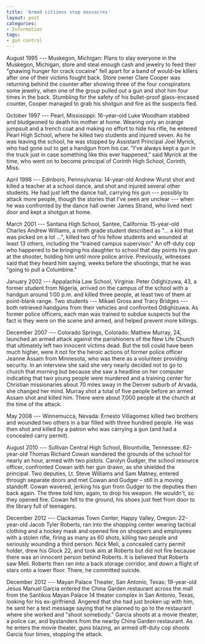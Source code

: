 ```yaml
---
title: 'Armed citizens stop massacres'
layout: post
categories:
- Information
tags:
- gun control
---
```


August 1995 --- Muskegon, Michigan: Plans to slay everyone in the Muskegon, Michigan, store and steal enough cash and jewelry to feed their "gnawing hunger for crack cocaine" fell apart for a band of would-be killers after one of their victims fought back. Store owner Clare Cooper was returning behind the counter after showing three of the four conspirators some jewelry, when one of the group pulled out a gun and shot him four times in the back. Stumbling for the safety of his bullet-proof glass-encased counter, Cooper managed to grab his shotgun and fire as the suspects fled.  
  
October 1997 --- Pearl, Mississippi: 16-year-old Luke Woodham stabbed and bludgeoned to death his mother at home. Wearing only an orange jumpsuit and a trench coat and making no effort to hide his rifle, he entered Pearl High School, where he killed two students and injured seven. As he was leaving the school, he was stopped by Assistant Principal Joel Myrick, who had gone out to get a handgun from his car. "I've always kept a gun in the truck just in case something like this ever happened," said Myrick at the time, who went on to become principal of Corinth High School, Corinth, Miss.

April 1998 --- Edinboro, Pennsylvania: 14-year-old Andrew Wurst shot and killed a teacher at a school dance, and shot and injured several other students. He had just left the dance hall, carrying his gun --- possibly to attack more people, though the stories that I've seen are unclear --- when he was confronted by the dance hall owner James Strand, who lived next door and kept a shotgun at home.

March 2001 --- Santana High School, Santee, California: 15-year-old Charles Andrew Williams, a ninth grade student described as "... a kid that was picked on a lot ...", killed two of his fellow students and wounded at least 13 others, including the "trained campus supervisor." An off-duty cop who happened to be bringing his daughter to school that day points his gun at the shooter, holding him until more police arrive. Previously, witnesses said that they heard him saying, weeks before the shootings, that he was "going to pull a Columbine."

January 2002 --- Appalachia Law School, Virginia: Peter Odighizuwa, 43, a former student from Nigeria, arrived on the campus of the school with a handgun around 1:00 p.m. and killed three people, at least two of them at point-blank range. Two students --- Mikael Gross and Tracy Bridges --- both retrieved handguns from their vehicles and confronted Odighizuwa. As former police officers, each man was trained to subdue suspects but the fact is they were on the scene and armed, and helped prevent more killings.

December 2007 --- Colorado Springs, Colorado: Mathew Murray, 24, launched an armed attack against the parishioners of the New Life Church that ultimately left two innocent victims dead. But the toll could have been much higher, were it not for the heroic actions of former police officer Jeanne Assam from Minnesota, who was there as a volunteer providing security. In an interview she said she very nearly decided not to go to church that morning but because she saw a headline on her computer indicating that two young people were murdered and a training center for Christian missionaries about 70 miles away in the Denver suburb of Arvada, she changed her mind. Murray shot a total of five people before an armed Assam shot and killed him. There were about 7,000 people at the church at the time of the attack.

May 2008 --- Winnemucca, Nevada: Ernesto Villagomez killed two brothers and wounded two others in a bar filled with three hundred people. He was then shot and killed by a patron who was carrying a gun (and had a concealed carry permit).

August 2010 --- Sullivan Central High School, Blountville, Tennessee: 62-year-old Thomas Richard Cowan wandered the grounds of the school for nearly an hour, armed with two pistols. Carolyn Gudger, the school resource officer, confronted Cowan with her gun drawn, as she shielded the principal. Two deputies, Lt. Steve Williams and Sam Matney, entered through separate doors and met Cowan and Gudger – still in a moving standoff. Cowan wavered, jerking his gun from Gudger to the deputies then back again. The three told him, again, to drop his weapon. He wouldn't, so they opened fire. Cowan fell to the ground, his shoes just feet from door to the library full of teenagers.

December 2012 --- Clackamas Town Center, Happy Valley, Oregon: 22-year-old Jacob Tyler Roberts, ran into the shopping center wearing tactical clothing and a hockey mask and opened fire on shoppers and employees with a stolen rifle, firing as many as 60 shots, killing two people and seriously wounding a third person. Nick Meli, a concealed carry permit holder, drew his Glock 22, and took aim at Roberts but did not fire because there was an innocent person behind Roberts. It is believed that Roberts saw Meli. Roberts then ran into a back storage corridor, and down a flight of stars onto a lower floor. There, he committed suicide.

December 2012 --- Mayan Palace Theater, San Antonio, Texas: 19-year-old Jesus Manuel Garcia entered the China Garden restaurant across the mall from the Santikos Mayan Palace 14 theater complex in San Antonio, Texas, looking for his ex-girlfriend. Angered that she had just broken up with him, he sent her a text message saying that he planned to go to the restaurant where she worked and "shoot somebody." Garcia shoots at a movie theater, a police car, and bystanders from the nearby China Garden restaurant. As he enters the movie theater, guns blazing, an armed off-duty cop shoots Garcia four times, stopping the attack.